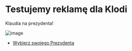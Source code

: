 # Testujemy reklamę dla Klodi
Klaudia na prezydenta! 

![image](https://github.com/user-attachments/assets/e11d8d28-12b7-429b-b179-7f319c7c7780)

- [Wybierz swojego Prezydenta](https://github.com/Pippi51/Super-message/issues/1#issue-2603110734)
